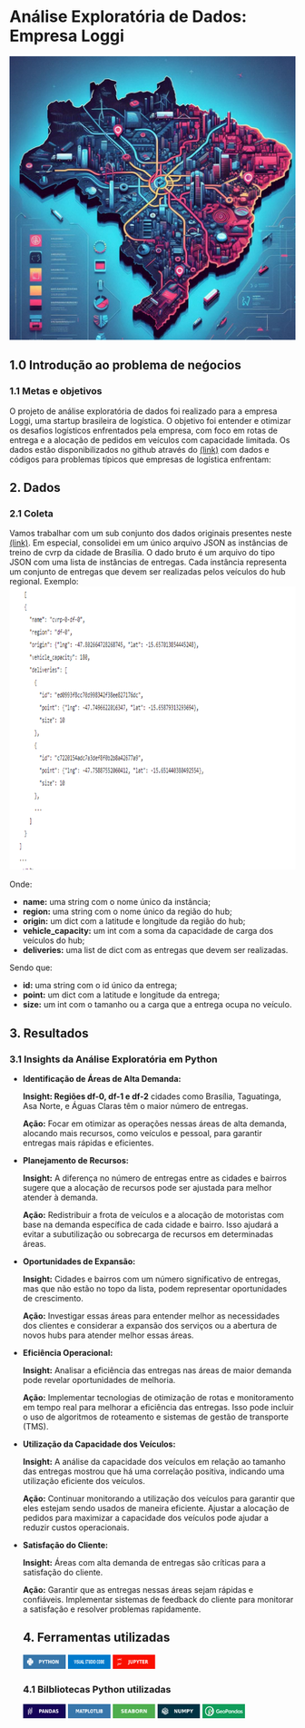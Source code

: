 <!DOCTYPE html>
<html>

 <link rel="stylesheet" href="styles.css">
<body>
    <h1>Análise Exploratória de Dados: Empresa Loggi</h1>
    <img src="images/project1_1.jpeg" alt="Uma bela paisagem" width="900" height="500" title="Clique para ampliar">
    <h2>1.0 Introdução ao problema de neǵocios</h2>
     <h3>1.1 Metas e objetivos</h3>
    <p>O projeto de análise exploratória de dados foi realizado para a empresa Loggi, uma startup brasileira de logística. O objetivo foi entender e otimizar os desafios logísticos enfrentados pela empresa, com foco em rotas de entrega e a alocação de pedidos em veículos com capacidade limitada.
     Os dados estão disponibilizados no github através do <a href="https://github.com/loggi/loggibud" target="_blank">(link)</a> com dados e códigos para problemas típicos que empresas de logística enfrentam: 
</p>
 <h2>2. Dados </h2>
 <h3>2.1 Coleta</h3> Vamos trabalhar com um sub conjunto dos dados originais presentes neste <a href="https://github.com/loggi/loggibud">(link)</a>. Em especial, consolidei em um único arquivo JSON as instâncias de treino de cvrp da cidade de Brasília.
 O dado bruto é um arquivo do tipo JSON com uma lista de instâncias de entregas. Cada instância representa um conjunto de entregas que devem ser realizadas pelos veículos do hub regional. Exemplo:</h3>
<img src="images/dado_brutojson_.png" alt="Uma bela paisagem" width="900" height="500" title="Clique para ampliar">
 <p>Onde:</p>
    <ul>
        <li><strong>name:</strong> uma string com o nome único da instância;</li>
        <li><strong>region:</strong> uma string com o nome único da região do hub;</li>
        <li><strong>origin:</strong> um dict com a latitude e longitude da região do hub;</li>
        <li><strong>vehicle_capacity:</strong> um int com a soma da capacidade de carga dos veículos do hub;</li>
        <li><strong>deliveries:</strong> uma list de dict com as entregas que devem ser realizadas.</li>
    </ul>
  <p>Sendo que:</p>
    <ul>
        <li><strong>id:</strong> uma string com o id único da entrega;</li>
        <li><strong>point:</strong> um dict com a latitude e longitude da entrega;</li>
        <li><strong>size:</strong> um int com o tamanho ou a carga que a entrega ocupa no veículo.</li>
    </ul> 
<h2>3. Resultados</h2>
<h3>3.1 Insights da Análise Exploratória em Python</h3>
<p> 
<ul>
  <li><P><b>Identificação de Áreas de Alta Demanda:</b></P></li>
<P><b>Insight:</b><b> Regiões df-0, df-1 e df-2</b> cidades como Brasília, Taguatinga, Asa Norte, e Águas Claras têm o maior número de entregas.</P>
<P><b>Ação:</b> Focar em otimizar as operações nessas áreas de alta demanda, alocando mais recursos, como veículos e pessoal, para garantir entregas mais rápidas e eficientes.</P>

<P><li><b>Planejamento de Recursos:</b></P></li>
<P><b>Insight:</b> A diferença no número de entregas entre as cidades e bairros sugere que a alocação de recursos pode ser ajustada para melhor atender à demanda.</P>
<P><b>Ação:</b> Redistribuir a frota de veículos e a alocação de motoristas com base na demanda específica de cada cidade e bairro. Isso ajudará a evitar a subutilização ou sobrecarga de recursos em determinadas áreas.</P>

<P><li><b>Oportunidades de Expansão:</b></P></li>
<P><b>Insight:</b> Cidades e bairros com um número significativo de entregas, mas que não estão no topo da lista, podem representar oportunidades de crescimento.</P>
<P><b>Ação:</b> Investigar essas áreas para entender melhor as necessidades dos clientes e considerar a expansão dos serviços ou a abertura de novos hubs para atender melhor essas áreas.</P>

<P><li><b>Eficiência Operacional:</b></P></li>
<P><b>Insight:</b> Analisar a eficiência das entregas nas áreas de maior demanda pode revelar oportunidades de melhoria.
<P><b>Ação:</b> Implementar tecnologias de otimização de rotas e monitoramento em tempo real para melhorar a eficiência das entregas. Isso pode incluir o uso de algoritmos de roteamento e sistemas de gestão de transporte (TMS).</P>

<P><li><b>Utilização da Capacidade dos Veículos:</b></P></li>
<P><b>Insight:</b> A análise da capacidade dos veículos em relação ao tamanho das entregas mostrou que há uma correlação positiva, indicando uma utilização eficiente dos veículos.
<P><b>Ação:</b> Continuar monitorando a utilização dos veículos para garantir que eles estejam sendo usados de maneira eficiente. Ajustar a alocação de pedidos para maximizar a capacidade dos veículos pode ajudar a reduzir custos operacionais.

<P><li><b>Satisfação do Cliente:</b></P></li>
<P><b>Insight:</b> Áreas com alta demanda de entregas são críticas para a satisfação do cliente.<P>
<P><b>Ação:</b> Garantir que as entregas nessas áreas sejam rápidas e confiáveis. Implementar sistemas de feedback do cliente para monitorar a satisfação e resolver problemas rapidamente.
</p>
  
<h2>4. Ferramentas utilizadas</h2>
<img src="images/img_python.svg" alt="Uma bela paisagem" width="75" height="25" title="img_python">
<img src="images/img_VScode.svg" alt="Uma bela paisagem" width="75" height="25" title="img_VScode">
<img src="images/img_jupyter.svg" alt="Uma bela paisagem" width="75" height="25" title="img_jupyter">
<h3>4.1 Bilbliotecas Python utilizadas</h3>
<img src="images/img_pandas.svg" alt="Uma bela paisagem" width="75" height="25" title="img_pandas">
<img src="images/img_matplotlib.svg" alt="Uma bela paisagem" width="75" height="25" title="img_matplotlib">
<img src="images/img_seaborn.svg" alt="Uma bela paisagem" width="75" height="25" title="Clique para ampliar">
<img src="images/img_numpy.svg" alt="Uma bela paisagem" width="75" height="25" title="img_numpy">
<img src="images/img_geopandas.png" alt="Uma bela paisagem" width="75" height="25" title="img_numpy">



</body>
</html>
